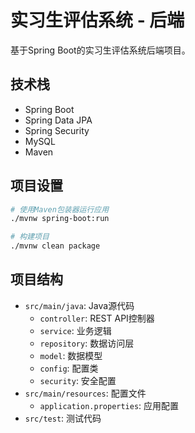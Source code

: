 # 实习生评估系统 - 后端

基于Spring Boot的实习生评估系统后端项目。

## 技术栈

- Spring Boot
- Spring Data JPA
- Spring Security
- MySQL
- Maven

## 项目设置

```bash
# 使用Maven包装器运行应用
./mvnw spring-boot:run

# 构建项目
./mvnw clean package
```

## 项目结构

- `src/main/java`: Java源代码
  - `controller`: REST API控制器
  - `service`: 业务逻辑
  - `repository`: 数据访问层
  - `model`: 数据模型
  - `config`: 配置类
  - `security`: 安全配置
- `src/main/resources`: 配置文件
  - `application.properties`: 应用配置
- `src/test`: 测试代码

